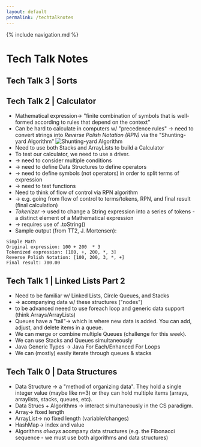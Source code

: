 ```yaml
---
layout: default
permalink: /techtalknotes
---
```

{% include navigation.md %}
# Tech Talk Notes


## **Tech Talk 3 | Sorts**


## **Tech Talk 2 | Calculator**
* Mathematical expression→ "finite combination of symbols that is well-formed according to rules that depend on the context"
*  Can be hard to calculate in computers w/ "precedence rules" → need to convert strings into *Reverse Polish Notation (RPN)*
 via the "Shunting-yard Algorithm"
![Shunting-yard Algorithm](https://ds055uzetaobb.cloudfront.net/brioche/uploads/znDrlV7Th2-c1f3db0cf4738e82ea1535ccc835bb7f747e7abb.jpg?width=1200)
* Need to use both Stacks and ArrayLists to build a Calculator
* To test our calculator, we need to use a driver.
*  → need to consider multiple conditions
*  → need to define Data Structures to define operators
*  → need to define symbols (not operators) in order to split terms of expression
*  → need to test functions
* Need to think of flow of control via RPN algorithm 
*  → e.g. going from flow of control to terms/tokens, RPN, and final result (final calculation)
* *Tokenizer* → used to change a String expression into a series of tokens - a distinct element of a Mathematical expression
*  → requires use of .toString()
* Sample output (from TT2, J. Mortensen):
```
Simple Math
Original expression: 100 + 200  * 3
Tokenized expression: [100, +, 200, *, 3]
Reverse Polish Notation: [100, 200, 3, *, +]
Final result: 700.00
```

## **Tech Talk 1 | Linked Lists Part 2**
* Need to be familiar w/ Linked Lists, Circle Queues, and Stacks
*  → acompanying data w/ these structures ("nodes")
* to be advanced neeed to use foreach loop and generic data support (think Arrays/ArrayLists)
* Queues have a "tail"→  which is where new data is added. You can add, adjust, and delete items in a queue.
* We can merge or combine multiple Queues (challenge for this week).
* We can use Stacks and Queues simultaneously
* Java Generic Types →  Java For Each/Enhanced For Loops
* We can (mostly) easily iterate through queues & stacks
## **Tech Talk 0 | Data Structures**

* Data Structure → a "method of organizing data". They hold a single integer value (maybe like n=3) or they can hold multiple items (arrays, arraylists, stacks, queues, etc). 
* Data Strucs + Algorithms → interact simultaneously in the CS paradigm. 
* Array→ fixed length
* ArrayList→ no fixed length (variable/changes)
* HashMap→ index and value
* Algorithms *always* acompany data structures (e.g. the Fibonacci sequence - we must use both algorithms and data structures)

